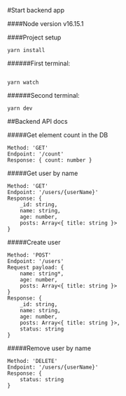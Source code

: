 #Start backend app

####Node version
v16.15.1

####Project setup
```
yarn install
```
######First terminal:
```

yarn watch
```
######Second terminal:
```
yarn dev
```

##Backend API docs

#####Get element count in the DB
```
Method: 'GET'
Endpoint: '/count'
Response: { count: number }
```

#####Get user by name
```
Method: 'GET'
Endpoint: '/users/{userName}'
Response: {
	_id: string,
	name: string,
	age: number,
	posts: Array<{ title: string }>
}
```

#####Create user
```
Method: 'POST'
Endpoint: '/users'
Request payload: {
	name: string*,
	age: number,
	posts: Array<{ title: string }>
}
Response: {
	_id: string,
	name: string,
	age: number,
	posts: Array<{ title: string }>,
	status: string
}
```

#####Remove user by name
```
Method: 'DELETE'
Endpoint: '/users/{userName}'
Response: {
	status: string
}
```